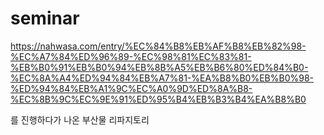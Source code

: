 # seminar

https://nahwasa.com/entry/%EC%84%B8%EB%AF%B8%EB%82%98-%EC%A7%84%ED%96%89-%EC%98%81%EC%83%81-%EB%B0%91%EB%B0%94%EB%8B%A5%EB%B6%80%ED%84%B0-%EC%8A%A4%ED%94%84%EB%A7%81-%EA%B8%B0%EB%B0%98-%ED%94%84%EB%A1%9C%EC%A0%9D%ED%8A%B8-%EC%8B%9C%EC%9E%91%ED%95%B4%EB%B3%B4%EA%B8%B0

를 진행하다가 나온 부산물 리파지토리
